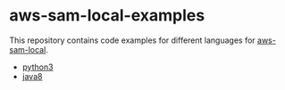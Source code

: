 # aws-sam-local-examples
This repository contains code examples for different languages for [aws-sam-local](https://github.com/awslabs/aws-sam-local).

- [python3](python)
- [java8](java-8)

